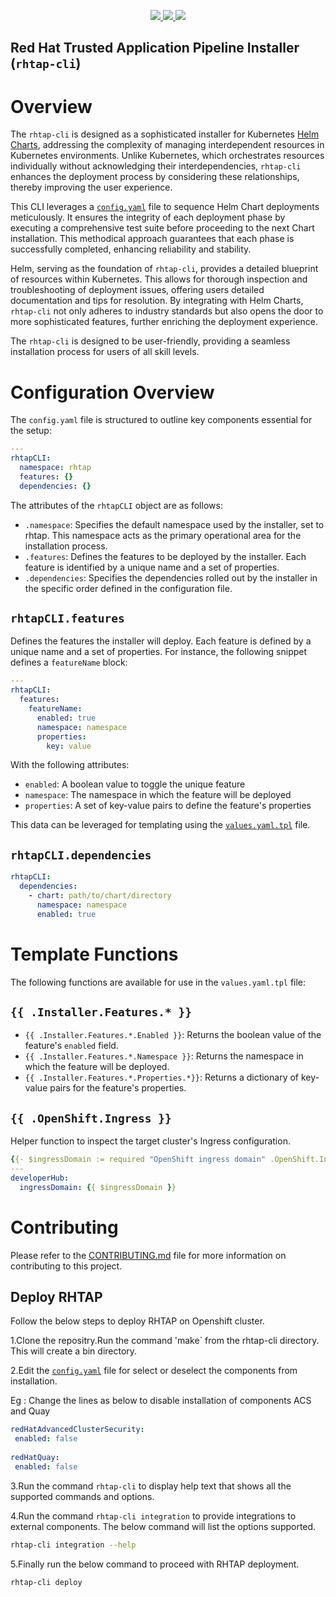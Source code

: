 <p align="center">
    <a alt="Project quality report" href="https://goreportcard.com/report/github.com/redhat-appstudio/rhtap-cli">
        <img src="https://goreportcard.com/badge/github.com/redhat-appstudio/rhtap-cli">
    </a>
    <a alt="Release workflow status" href="https://github.com/redhat-appstudio/rhtap-cli/actions">
        <img src="https://github.com/redhat-appstudio/rhtap-cli/actions/workflows/release.yaml/badge.svg">
    </a>
    <a alt="Latest project release" href="https://github.com/redhat-appstudio/rhtap-cli/releases/latest">
        <img src="https://img.shields.io/github/v/release/redhat-appstudio/rhtap-cli">
    </a>
</p>

Red Hat Trusted Application Pipeline Installer (`rhtap-cli`)
------------------------------------------------------------

# Overview

The `rhtap-cli` is designed as a sophisticated installer for Kubernetes [Helm Charts][helm], addressing the complexity of managing interdependent resources in Kubernetes environments. Unlike Kubernetes, which orchestrates resources individually without acknowledging their interdependencies, `rhtap-cli` enhances the deployment process by considering these relationships, thereby improving the user experience.

This CLI leverages a [`config.yaml`](config.yaml) file to sequence Helm Chart deployments meticulously. It ensures the integrity of each deployment phase by executing a comprehensive test suite before proceeding to the next Chart installation. This methodical approach guarantees that each phase is successfully completed, enhancing reliability and stability.

Helm, serving as the foundation of `rhtap-cli`, provides a detailed blueprint of resources within Kubernetes. This allows for thorough inspection and troubleshooting of deployment issues, offering users detailed documentation and tips for resolution. By integrating with Helm Charts, `rhtap-cli` not only adheres to industry standards but also opens the door to more sophisticated features, further enriching the deployment experience.

The `rhtap-cli` is designed to be user-friendly, providing a seamless installation process for users of all skill levels. 

# Configuration Overview

The `config.yaml` file is structured to outline key components essential for the setup:

```yaml
---
rhtapCLI:
  namespace: rhtap
  features: {}
  dependencies: {}
```

The attributes of the `rhtapCLI` object are as follows:

- `.namespace`: Specifies the default namespace used by the installer, set to rhtap. This namespace acts as the primary operational area for the installation process.
- `.features`: Defines the features to be deployed by the installer. Each feature is identified by a unique name and a set of properties.
- `.dependencies`: Specifies the dependencies rolled out by the installer in the specific order defined in the configuration file.

## `rhtapCLI.features`

Defines the features the installer will deploy. Each feature is defined by a unique name and a set of properties. For instance, the following snippet defines a `featureName` block:

```yaml
---
rhtapCLI:
  features:
    featureName:
      enabled: true
      namespace: namespace
      properties:
        key: value
```

With the following attributes:
- `enabled`: A boolean value to toggle the unique feature
- `namespace`: The namespace in which the feature will be deployed
- `properties`: A set of key-value pairs to define the feature's properties

This data can be leveraged for templating using the [`values.yaml.tpl`](#template-functions) file.

## `rhtapCLI.dependencies`

```yaml
rhtapCLI:
  dependencies:
    - chart: path/to/chart/directory 
      namespace: namespace
      enabled: true
```

# Template Functions

The following functions are available for use in the `values.yaml.tpl` file:

## `{{ .Installer.Features.* }}`

- `{{ .Installer.Features.*.Enabled }}`: Returns the boolean value of the feature's `enabled` field.
- `{{ .Installer.Features.*.Namespace }}`: Returns the namespace in which the feature will be deployed.
- `{{ .Installer.Features.*.Properties.*}}`: Returns a dictionary of key-value pairs for the feature's properties.

## `{{ .OpenShift.Ingress }}`

Helper function to inspect the target cluster's Ingress configuration.

```yaml
{{- $ingressDomain := required "OpenShift ingress domain" .OpenShift.Ingress.Domain -}}
---
developerHub:
  ingressDomain: {{ $ingressDomain }}
```

# Contributing

Please refer to the [CONTRIBUTING.md](CONTRIBUTING.md) file for more information on contributing to this project.


[helm]: https://helm.sh/

## Deploy RHTAP
Follow the below steps to deploy RHTAP on Openshift cluster. 

1.Clone the repositry.Run the command 'make` from the rhtap-cli directory. 
This will create a bin directory. 

2.Edit the [`config.yaml`](config.yaml) file for select or deselect the components from installation. 

  Eg : Change the lines as below to disable installation of components ACS and Quay 

  ```yaml
  redHatAdvancedClusterSecurity: 
   enabled: false 
      
  redHatQuay: 
   enabled: false
```
      
3.Run the command `rhtap-cli` to display help text that shows all the supported commands and options. 

4.Run the command `rhtap-cli integration` to provide integrations to external components.
  The below command will list the options supported. 
  
```bash
rhtap-cli integration --help
```
  
5.Finally run the below command to proceed with RHTAP deployment. 

```bash
rhtap-cli deploy
```
 
  
   
